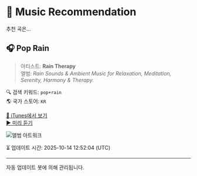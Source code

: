 
# 🎵 Music Recommendation

추천 곡은...

## 🎧 Pop Rain  
> 아티스트: **Rain Therapy**  
> 앨범: _Rain Sounds & Ambient Music for Relaxation, Meditation, Serenity, Harmony & Therapy._  

🔍 검색 키워드: `pop+rain`  
🌎 국가 스토어: `KR`

[🔗 iTunes에서 보기](https://music.apple.com/kr/album/pop-rain/1039497377?i=1039497389&uo=4)  
[▶️ 미리 듣기](https://audio-ssl.itunes.apple.com/itunes-assets/AudioPreview115/v4/fe/79/1c/fe791c0e-2ddf-6cbd-b6a8-3ff7843113a2/mzaf_17303673472613187256.plus.aac.p.m4a)

![앨범 아트워크](https://is1-ssl.mzstatic.com/image/thumb/Music6/v4/e5/bf/0b/e5bf0b93-b828-3154-b5c0-54ea86fcb199/811868774701_cover.jpg/100x100bb.jpg)

⏳ 업데이트 시간: 2025-10-14 12:52:04 (UTC)

---
자동 업데이트 봇에 의해 관리됩니다.
